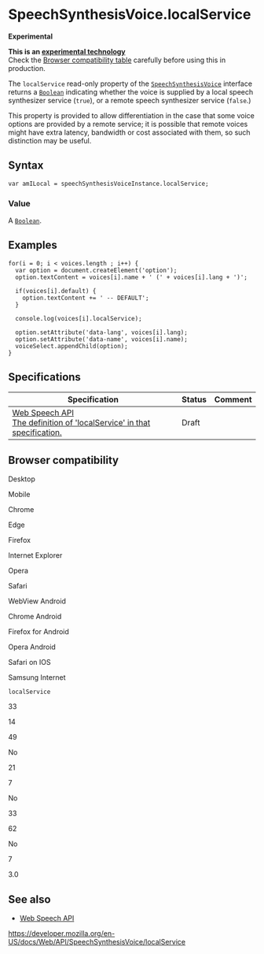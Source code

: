 SpeechSynthesisVoice.localService
=================================

**Experimental**

**This is an [experimental technology](https://developer.mozilla.org/en-US/docs/MDN/Guidelines/Conventions_definitions#experimental)**  
Check the [Browser compatibility table](#browser_compatibility) carefully before using this in production.

The `localService` read-only property of the [`SpeechSynthesisVoice`](../speechsynthesisvoice) interface returns a [`Boolean`](https://developer.mozilla.org/en-US/docs/Web/JavaScript/Reference/Global_Objects/Boolean) indicating whether the voice is supplied by a local speech synthesizer service (`true`), or a remote speech synthesizer service (`false`.)

This property is provided to allow differentiation in the case that some voice options are provided by a remote service; it is possible that remote voices might have extra latency, bandwidth or cost associated with them, so such distinction may be useful.

Syntax
------

    var amILocal = speechSynthesisVoiceInstance.localService;

### Value

A [`Boolean`](https://developer.mozilla.org/en-US/docs/Web/JavaScript/Reference/Global_Objects/Boolean).

Examples
--------

    for(i = 0; i < voices.length ; i++) {
      var option = document.createElement('option');
      option.textContent = voices[i].name + ' (' + voices[i].lang + ')';

      if(voices[i].default) {
        option.textContent += ' -- DEFAULT';
      }

      console.log(voices[i].localService);

      option.setAttribute('data-lang', voices[i].lang);
      option.setAttribute('data-name', voices[i].name);
      voiceSelect.appendChild(option);
    }

Specifications
--------------

<table><thead><tr class="header"><th>Specification</th><th>Status</th><th>Comment</th></tr></thead><tbody><tr class="odd"><td><a href="https://wicg.github.io/speech-api/#dom-speechsynthesisvoice-localservice">Web Speech API<br />
<span class="small">The definition of 'localService' in that specification.</span></a></td><td><span class="spec-draft">Draft</span></td><td></td></tr></tbody></table>

Browser compatibility
---------------------

Desktop

Mobile

Chrome

Edge

Firefox

Internet Explorer

Opera

Safari

WebView Android

Chrome Android

Firefox for Android

Opera Android

Safari on IOS

Samsung Internet

`localService`

33

14

49

No

21

7

No

33

62

No

7

3.0

See also
--------

-   [Web Speech API](../web_speech_api)

<a href="https://developer.mozilla.org/en-US/docs/Web/API/SpeechSynthesisVoice/localService" class="_attribution-link">https://developer.mozilla.org/en-US/docs/Web/API/SpeechSynthesisVoice/localService</a>
